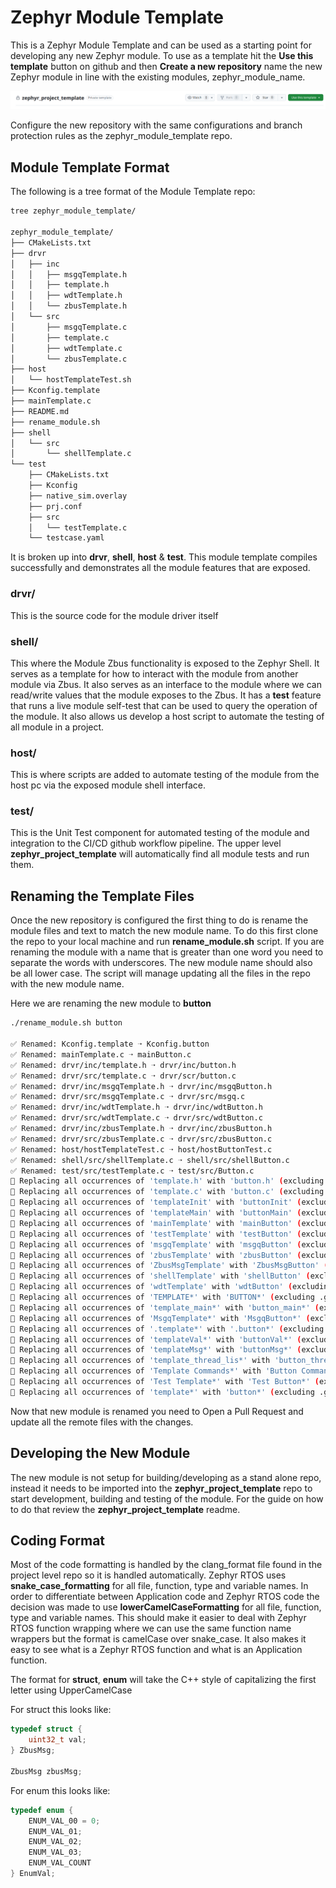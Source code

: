 # Zephyr Module Template

This is a Zephyr Module Template and can be used as a starting point for developing any new Zephyr module.  To use as a template hit the **Use this template** button on github and then **Create a new repository** name the new Zephyr module in line with the existing modules, zephyr_module_name.

![Github Use This Template](doc/assets/githubUseThisTemplate.png)

Configure the new repository with the same configurations and branch protection rules as the zephyr_module_template repo.

## Module Template Format

The following is a tree format of the Module Template repo:

```bash
tree zephyr_module_template/

zephyr_module_template/
├── CMakeLists.txt
├── drvr
│   ├── inc
│   │   ├── msgqTemplate.h
│   │   ├── template.h
│   │   ├── wdtTemplate.h
│   │   └── zbusTemplate.h
│   └── src
│       ├── msgqTemplate.c
│       ├── template.c
│       ├── wdtTemplate.c
│       └── zbusTemplate.c
├── host
│   └── hostTemplateTest.sh
├── Kconfig.template
├── mainTemplate.c
├── README.md
├── rename_module.sh
├── shell
│   └── src
│       └── shellTemplate.c
└── test
    ├── CMakeLists.txt
    ├── Kconfig
    ├── native_sim.overlay
    ├── prj.conf
    ├── src
    │   └── testTemplate.c
    └── testcase.yaml
```

It is broken up into **drvr**, **shell**, **host** & **test**.  This module template compiles successfully and demonstrates all the module features that are exposed.

### drvr/

This is the source code for the module driver itself

### shell/

This where the Module Zbus functionality is exposed to the Zephyr Shell.  It serves as a template for how to interact with the module from another module via Zbus.  It also serves as an interface to the module where we can read/write values that the module exposes to the Zbus.  It has a **test** feature that runs a live module self-test that can be used to query the operation of the module.  It also allows us develop a host script to automate the testing of all module in a project.

### host/

This is where scripts are added to automate testing of the module from the host pc via the exposed module shell interface.

### test/

This is the Unit Test component for automated testing of the module and integration to the CI/CD github workflow pipeline.  The upper level **zephyr_project_template** will automatically find all module tests and run them.

## Renaming the Template Files

Once the new repository is configured the first thing to do is rename the module files and text to match the new module name.  To do this first clone the repo to your local machine and run **rename_module.sh** script.  If you are renaming the module with a name that is greater than one word you need to separate the words with underscores.  The new module name should also be all lower case.  The script will manage updating all the files in the repo with the new module name.

Here we are renaming the new module to **button**

```bash
./rename_module.sh button

✅ Renamed: Kconfig.template ➝ Kconfig.button
✅ Renamed: mainTemplate.c ➝ mainButton.c
✅ Renamed: drvr/inc/template.h ➝ drvr/inc/button.h
✅ Renamed: drvr/src/template.c ➝ drvr/scr/button.c
✅ Renamed: drvr/inc/msgqTemplate.h ➝ drvr/inc/msgqButton.h
✅ Renamed: drvr/src/msgqTemplate.c ➝ drvr/src/msgq.c
✅ Renamed: drvr/inc/wdtTemplate.h ➝ drvr/inc/wdtButton.h
✅ Renamed: drvr/src/wdtTemplate.c ➝ drvr/src/wdtButton.c
✅ Renamed: drvr/inc/zbusTemplate.h ➝ drvr/inc/zbusButton.h
✅ Renamed: drvr/src/zbusTemplate.c ➝ drvr/src/zbusButton.c
✅ Renamed: host/hostTemplateTest.c ➝ host/hostButtonTest.c
✅ Renamed: shell/src/shellTemplate.c ➝ shell/src/shellButton.c
✅ Renamed: test/src/testTemplate.c ➝ test/src/Button.c
🔁 Replacing all occurrences of 'template.h' with 'button.h' (excluding .git)...
🔁 Replacing all occurrences of 'template.c' with 'button.c' (excluding .git)...
🔁 Replacing all occurrences of 'templateInit' with 'buttonInit' (excluding .git)...
🔁 Replacing all occurrences of 'templateMain' with 'buttonMain' (excluding .git)...
🔁 Replacing all occurrences of 'mainTemplate' with 'mainButton' (excluding .git)...
🔁 Replacing all occurrences of 'testTemplate' with 'testButton' (excluding .git)...
🔁 Replacing all occurrences of 'msgqTemplate' with 'msgqButton' (excluding .git)...
🔁 Replacing all occurrences of 'zbusTemplate' with 'zbusButton' (excluding .git)...
🔁 Replacing all occurrences of 'ZbusMsgTemplate' with 'ZbusMsgButton' (excluding .git)...
🔁 Replacing all occurrences of 'shellTemplate' with 'shellButton' (excluding .git)...
🔁 Replacing all occurrences of 'wdtTemplate' with 'wdtButton' (excluding .git)...
🔁 Replacing all occurrences of 'TEMPLATE*' with 'BUTTON*' (excluding .git)...
🔁 Replacing all occurrences of 'template_main*' with 'button_main*' (excluding .git)...
🔁 Replacing all occurrences of 'MsgqTemplate*' with 'MsgqButton*' (excluding .git)...
🔁 Replacing all occurrences of '.template*' with '.button*' (excluding .git)...
🔁 Replacing all occurrences of 'templateVal*' with 'buttonVal*' (excluding .git)...
🔁 Replacing all occurrences of 'templateMsg*' with 'buttonMsg*' (excluding .git)...
🔁 Replacing all occurrences of 'template_thread_lis*' with 'button_thread_lis*' (excluding .git)...
🔁 Replacing all occurrences of 'Template Commands*' with 'Button Commands*' (excluding .git)...
🔁 Replacing all occurrences of 'Test Template*' with 'Test Button*' (excluding .git)...
🔁 Replacing all occurrences of 'template*' with 'button*' (excluding .git)...
```

Now that new module is renamed you need to Open a Pull Request and update all the remote files with the changes.

## Developing the New Module

The new module is not setup for building/developing as a stand alone repo, instead it needs to be imported into the **zephyr_project_template** repo to start development, building and testing of the module.  For the guide on how to do that review the **zephyr_project_template** readme.

## Coding Format

Most of the code formatting is handled by the clang_format file found in the project level repo so it is handled automatically.  Zephyr RTOS uses **snake_case_formatting** for all file, function, type and variable names.  In order to differentiate between Application code and Zephyr RTOS code the decision was made to use **lowerCamelCaseFormatting** for all file, function, type and variable names.  This should make it easier to deal with Zephyr RTOS function wrapping where we can use the same function name wrappers but the format is camelCase over snake_case.  It also makes it easy to see what is a Zephyr RTOS function and what is an Application function.

The format for **struct**, **enum**  will take the C++ style of capitalizing the first letter using UpperCamelCase

For struct this looks like:

```c
typedef struct {
    uint32_t val;
} ZbusMsg;

ZbusMsg zbusMsg;
```

For enum this looks like:

```c
typedef enum {
    ENUM_VAL_00 = 0;
    ENUM_VAL_01;
    ENUM_VAL_02;
    ENUM_VAL_03;
    ENUM_VAL_COUNT
} EnumVal;
```

